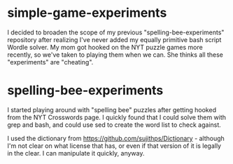 # simple-game-experiments
I decided to broaden the scope of my previous "spelling-bee-experiments" repository after realizing I've never added my equally primitive bash script Wordle solver. My mom got hooked on the NYT puzzle games more recently, so we've taken to playing them when we can. She thinks all these "experiments" are "cheating". 

# spelling-bee-experiments
I started playing around with "spelling bee" puzzles after getting hooked from the NYT Crosswords page. I quickly found that I could solve them with grep and bash, and could use sed to create the word list to check against.

I used the dictionary from https://github.com/sujithps/Dictionary - although I'm not clear on what license that has, or even if that version of it is legally in the clear. I can manipulate it quickly, anyway.
